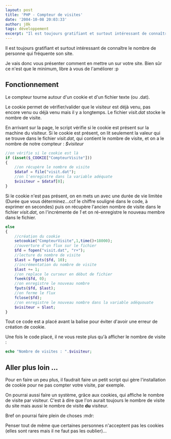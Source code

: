 ```yaml
---
layout: post
title: 'PHP - Compteur de visites'
date: '2004-10-08 20:03:33'
author: j0k
tags: développement
excerpt: "Il est toujours gratifiant et surtout intéressant de connaître le nombre de personne qui fréquente son site.  Je vais donc vous présenter comment en mettre un sur votre site. Bien sûr ce n'est que le minimum, libre à vous de l'améliorer :p"
---
```


Il est toujours gratifiant et surtout intéressant de connaître le nombre de personne qui fréquente son site.

Je vais donc vous présenter comment en mettre un sur votre site. Bien sûr ce n'est que le minimum, libre à vous de l'améliorer :p

## **Fonctionnement**

Le compteur tourne autour d'un cookie et d'un fichier texte (ou .dat).

Le cookie permet de vérifier/valider que le visiteur est déjà venu, pas encore venu ou déjà venu mais il y a longtemps. Le fichier *visit.dat* stocke le nombre de visite.

En arrivant sur la page, le script vérifie si le cookie est présent sur la machine du visiteur. Si le cookie est présent, on lit seulement la valeur qui se trouve dans le fichier *visit.dat*, qui contient le nombre de visite, et on a le nombre de notre compteur : *$visiteur*

```php
//on vérifie si le cookie est là
if (isset($_COOKIE["CompteurVisite"]))
{
    //on récupère le nombre de visite
    $dataf = file("visit.dat");
    //on l'enregistre dans la variable adéquate
    $visiteur = $dataf[0];
}
```

Si le cookie n'est pas présent, on en mets un avec une durée de vie limitée (Durée que vous déterminez...ccf le chiffre souligné dans le code, à exprimer en secondes) puis on récupère l'ancien nombre de visite dans le fichier *visit.dat*, on l'incrémente de *1* et on ré-enregistre le nouveau membre dans le fichier.

```php
else
{
    //création du cookie
    setcookie("CompteurVisite",1,time()+18000);
    //ouverture d'un flux sur le fichier
    $fd = fopen("visit.dat", "r+");
    //lecture du nombre de visite
    $last = fgets($fd, 10);
    //incrémentation du nombre de visite
    $last += 1;
    //on replace le curseur en début de fichier
    fseek($fd, 0);
    //on enregistre le nouveau nombre
    fputs($fd, $last);
    //on ferme le flux
    fclose($fd);
    //on enregistre le nouveau nombre dans la variable adéquouate
    $visiteur = $last;
}
```

  Tout ce code est a placé avant la balise <html> pour éviter d'avoir une erreur de création de cookie.

 Une fois le code placé, il ne vous reste plus qu'à afficher le nombre de visite :

```php
echo "Nombre de visites : ".$visiteur;
```

## **Aller plus loin ...**

Pour en faire un peu plus, il faudrait faire un petit script qui gère l'installation de cookie pour ne pas compter votre visite, par exemple.

On pourrai aussi faire un système, grâce aux cookies, qui affiche le nombre de visite par visiteur. C'est à dire que l'on aurait toujours le nombre de visite du site mais aussi le nombre de visite **du** visiteur.

Bref on pourrai faire plein de choses  :mdr:

Penser tout de même que certaines personnes n'acceptent pas les cookies (elles sont rares mais il ne faut pas les oublier)...

